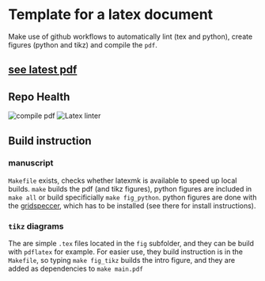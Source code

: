 # Template for a latex document
Make use of github workflows to automatically lint (tex and python), create figures (python and tikz) and compile the `pdf`.
## [see latest pdf](blob/compiledPDF/main.pdf)


## Repo Health

![compile pdf](../../workflows/compile%20pdf/badge.svg)
![Latex linter](../../workflows/Latex%20linter/badge.svg)


## Build instruction
### manuscript
`Makefile` exists, checks whether latexmk is available to speed up local builds.
`make` builds the pdf (and tikz figures), python figures are included in `make all` or build specificially `make fig_python`.
python figures are done with the [gridspeccer](https://github.com/obreitwi/gridspeccer/), which has to be installed (see there for install instructions).
### `tikz` diagrams
The are simple `.tex` files located in the `fig` subfolder, and they can be build with `pdflatex` for example.
For easier use, they build instruction is in the `Makefile`, so typing `make fig_tikz` builds the intro figure, and they are added as dependencies to `make main.pdf`
